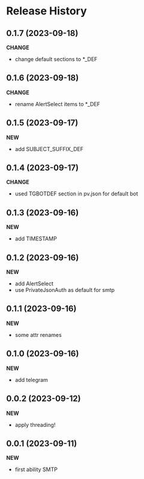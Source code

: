 Release History
===============

0.1.7 (2023-09-18)
-------------------
**CHANGE**
- change default sections to *_DEF

0.1.6 (2023-09-18)
-------------------
**CHANGE**
- rename AlertSelect items to *_DEF

0.1.5 (2023-09-17)
-------------------
**NEW**
- add SUBJECT_SUFFIX_DEF

0.1.4 (2023-09-17)
-------------------
**CHANGE**
- used TGBOTDEF section in pv.json for default bot

0.1.3 (2023-09-16)
-------------------
**NEW**
- add TIMESTAMP

0.1.2 (2023-09-16)
-------------------
**NEW**
- add AlertSelect
- use PrivateJsonAuth as default for smtp

0.1.1 (2023-09-16)
-------------------
**NEW**
- some attr renames

0.1.0 (2023-09-16)
-------------------
**NEW**
- add telegram

0.0.2 (2023-09-12)
-------------------
**NEW**
- apply threading!


0.0.1 (2023-09-11)
-------------------
**NEW**
- first ability SMTP
